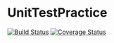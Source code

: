 # UnitTestPractice
[![Build Status](https://travis-ci.org/CodeMastr3/UnitTestPractice.svg?branch=master)](https://travis-ci.org/CodeMastr3/UnitTestPractice)
[![Coverage Status](https://coveralls.io/repos/github/CodeMastr3/UnitTestPractice/badge.svg?branch=master)](https://coveralls.io/github/CodeMastr3/UnitTestPractice?branch=master)